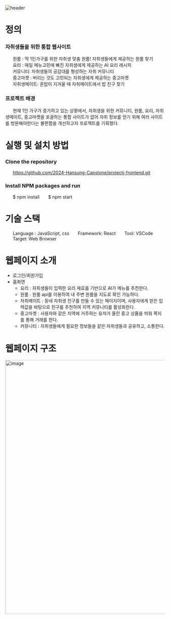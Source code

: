 ![header](https://capsule-render.vercel.app/api?type=waving&color=gradient&customColorList=10&height=200&text=ProjectJ-frontend&fontSize=50&animation=twinkling&fontAlign=68&fontAlignY=36)
# ﻿정의
### ﻿자취생들을 위한 통합 웹사이트    
&nbsp;&nbsp;&nbsp;&nbsp;&nbsp;&nbsp;원룸 : 딱 1인가구를 위한 자취생 맞춤 원룸! 자취생들에게 제공하는 원룸 찾기     
&nbsp;&nbsp;&nbsp;&nbsp;&nbsp;&nbsp;요리 : 매일 메뉴고민에 빠진 자취생에게 제공하는 AI 요리 레시피       
&nbsp;&nbsp;&nbsp;&nbsp;&nbsp;&nbsp;﻿커뮤니티: 자취생들의 공감대를 형성하는 자취 커뮤니티   
&nbsp;&nbsp;&nbsp;&nbsp;&nbsp;&nbsp;중고마켓 : 버리는 것도 고민되는 자취생에게 제공하는 중고마켓    
&nbsp;&nbsp;&nbsp;&nbsp;&nbsp;&nbsp;﻿자취생메이트: 혼밥이 지겨울 때 자취메이트에서 밥 친구 찾기     
### 프로젝트 배경   
&nbsp;&nbsp;&nbsp;&nbsp;&nbsp;&nbsp;﻿현재 1인 가구가 증가하고 있는 상황에서, 자취생을 위한 커뮤니티, 원룸, 요리, 자취생메이트, 중고마켓을 포괄하는 통합 사이트가 없어 자취 정보를 얻기 위해 여러 사이트를 방문해야한다는 불편함을 개선하고자 프로젝트를 기획했다. 

# 실행 및 설치 방법
### ﻿Clone the repository
&nbsp;&nbsp;&nbsp;&nbsp;&nbsp;&nbsp;﻿﻿https://github.com/2024-Hansung-Capstone/projectj-frontend.git     
### ﻿Install NPM packages and run
&nbsp;&nbsp;&nbsp;&nbsp;&nbsp;&nbsp;﻿﻿$ npm install
&nbsp;&nbsp;&nbsp;&nbsp;&nbsp;&nbsp;﻿$ npm start

# ﻿기술 스택
&nbsp;&nbsp;&nbsp;&nbsp;&nbsp;&nbsp;﻿﻿Language : JavaScript, css
&nbsp;&nbsp;&nbsp;&nbsp;&nbsp;&nbsp;﻿Framework: React
&nbsp;&nbsp;&nbsp;&nbsp;&nbsp;&nbsp;﻿Tool: VSCode
&nbsp;&nbsp;&nbsp;&nbsp;&nbsp;&nbsp;﻿Target: Web Browser

# ﻿웹페이지 소개
+ ﻿로그인/회원가입
+ 홈화면 
  + 요리 : 자취생들이 입력한 요리 재료를 기반으로 AI가 메뉴를 추천한다. 
  + 원룸 : 원룸 api를 이용하여 내 주변 원룸을 지도로 확인 가능하다. 
  + 자취메이트 : 동네 자취생 친구를 만들 수 있는 페이지이며, 사용자에게 받은 입력값을 바탕으로 친구를 추천하여 지역 커뮤니티를 활성화한다. 
  + 중고마켓 : 사용자와 같은 지역에 거주하는 유저가 올린 중고 상품을 띄워 쪽지를 통해 거래를 한다. 
  + 커뮤니티 : 자취생들에게 필요한 정보들을 같은 자취생들과 공유하고, 소통한다. 
# ﻿웹페이지 구조
<img width="803" alt="image" src="https://github.com/2024-Hansung-Capstone/projectj-frontend/assets/101031116/fdc45325-40e0-4ba3-b107-4264205cbf81">



